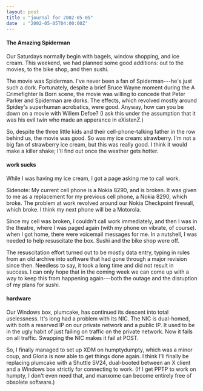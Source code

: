 ```yaml
---
layout: post
title : "journal for 2002-05-05"
date  : "2002-05-05T04:00:00Z"
---
```

<h4>The Amazing Spiderman</h4>Our Saturdays normally begin with bagels, window shopping, and ice cream.  This weekend, we had planned some good additions:  out to the movies, to the bike shop, and then sushi.

The movie was Spiderman.  I've never been a fan of Spiderman---he's just such a dork.  Fortunately, despite a brief Bruce Wayne moment during the A Crimefighter Is Born scene, the movie was willing to concede that Peter Parker and Spiderman are dorks.  The effects, which revolved mostly around Spidey's superhuman acrobatics, were good.  Anyway, how can you be down on a movie with Willem Defoe?  (I ask this under the assumption that it was his evil twin who made an apperance in eXistenZ.)

So, despite the three little kids and their cell-phone-talking father in the row behind us, the movie was good.  So was my ice cream:  strawberry.  I'm not a big fan of strawberry ice cream, but this was really good.  I think it would make a killer shake;  I'll find out once the weather gets hotter.<h4>work sucks</h4>While I was having my ice cream, I got a page asking me to call work.  

Sidenote: My current cell phone is a Nokia 8290, and is broken.  It was given to me as a replacement for my previous cell phone, a Nokia 8290, which broke. The problem at work revolved around our Nokia Checkpoint firewall, which broke. I think my next phone will be a Motorola.

Since my cell was broken, I couldn't call work immediately, and then I was in the theatre, where I was paged again (with my phone on vibrate, of course). when I got home, there were voicemail messages for me.  In a nutshell, I was needed to help resuscitate the box.  Sushi and the bike shop were off.

The resuscitation effort turned out to be mostly data entry, typing in rules from an old archive into software that had gone through a major revision since then.  Needless to say, it took a long time and did not result in success.  I can only hope that in the coming week we can come up with a way to keep this from happening again---both the outage and the disruption of my plans for sushi.<h4>hardware</h4>Our Windows box, plumcake, has continued its descent into total uselessness. It's long had a problem with its NIC.  The NIC is dual-homed, with both a reserved IP on our private network and a public IP.  It used to be in the ugly habit of just failing on traffic on the private network.  Now it fails on all traffic.  Swapping the NIC makes it fail at POST.  

So, I finally managed to set up XDM on humptydumpty, which was a minor coup, and Gloria is now able to get things done again.  I think I'll finally be replacing plumcake with a Shuttle SV24, dual-booted between an X client and a Windows box strictly for connecting to work.  (If I get PPTP to work on humpty, I don't even need that, and manxome can become entirely free of obsolete software.)


